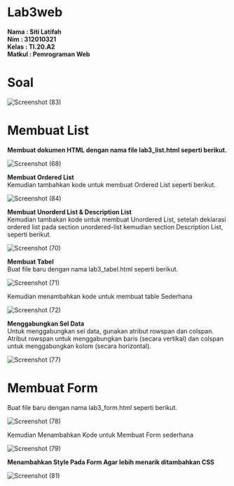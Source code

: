 # Lab3web

**Nama	   	: Siti Latifah** <br>
**Nim	  	  : 312010321** <br>
**Kelas	  	: TI.20.A2** <br>
**Matkul	  : Pemrograman Web** <br>

# Soal
![Screenshot (83)](https://user-images.githubusercontent.com/73010098/160218640-d3b99e6e-b503-42bf-a85a-3c28d97c2c17.png)

# Membuat List
<b> Membuat dokumen HTML dengan nama file lab3_list.html seperti berikut. </b>

![Screenshot (68)](https://user-images.githubusercontent.com/73010098/160219394-18e5a076-5788-457f-be0e-7ceb09032cbe.png)

<b> Membuat Ordered List </b><br>
Kemudian tambahkan kode untuk membuat Ordered List seperti berikut.

![Screenshot (84)](https://user-images.githubusercontent.com/73010098/160219540-a85b9354-7d0c-46c3-a38b-3b1e57317baa.png)

<b>Membuat Unorderd List & Description List</b><br>
Kemudian tambakan kode untuk membuat Unordered List, setelah deklarasi ordered list pada
section unordered-list kemudian section Description List, seperti berikut.

![Screenshot (70)](https://user-images.githubusercontent.com/73010098/160219616-f7af31c9-7004-4239-8bbc-a7af944b8b6b.png)

<b>Membuat Tabel</b><br>
Buat file baru dengan nama lab3_tabel.html seperti berikut.

![Screenshot (71)](https://user-images.githubusercontent.com/73010098/160219716-ffdd02b4-73fc-4cd0-9912-acc5b574b6bd.png)

Kemudian menambahkan kode untuk membuat table Sederhana

![Screenshot (72)](https://user-images.githubusercontent.com/73010098/160219756-95d5a686-386a-455a-8749-6ecd78285a33.png)

<b>Menggabungkan Sel Data</b><br>
Untuk menggabungkan sel data, gunakan atribut rowspan dan colspan. Atribut rowspan untuk
menggabungkan baris (secara vertikal) dan colspan untuk menggabungkan kolom (secara
horizontal).

![Screenshot (77)](https://user-images.githubusercontent.com/73010098/160219818-273f0e63-bbdc-489e-a649-6b3ab4b3c546.png)

# Membuat Form<br>
Buat file baru dengan nama lab3_form.html seperti berikut.

![Screenshot (78)](https://user-images.githubusercontent.com/73010098/160219900-50879001-19cf-4953-966e-024528e83654.png)

Kemudian Menambahkan Kode untuk Membuat Form sederhana

![Screenshot (79)](https://user-images.githubusercontent.com/73010098/160219927-c056fded-2876-462f-bfcc-4bc854ce2393.png)

<b>Menambahkan Style Pada Form Agar lebih menarik ditambahkan CSS</b>

![Screenshot (81)](https://user-images.githubusercontent.com/73010098/160219994-2df50531-46cc-4ccf-884d-087ba00b9ea8.png)
